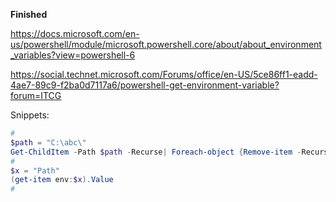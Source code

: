 **Finished**


https://docs.microsoft.com/en-us/powershell/module/microsoft.powershell.core/about/about_environment_variables?view=powershell-6

https://social.technet.microsoft.com/Forums/office/en-US/5ce86ff1-eadd-4ae7-89c9-f2ba0d7117a6/powershell-get-environment-variable?forum=ITCG

Snippets:
```powershell
#
$path = "C:\abc\"
Get-ChildItem -Path $path -Recurse| Foreach-object {Remove-item -Recurse -path $_.FullName }
#
$x = "Path"
(get-item env:$x).Value
#
```
